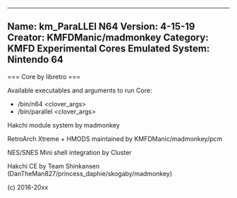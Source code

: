 -----------------------
Name: km_ParaLLEl N64
Version: 4-15-19
Creator: KMFDManic/madmonkey
Category: KMFD Experimental Cores
Emulated System: Nintendo 64
-----------------------
=== Core by libretro ===

Available executables and arguments to run Core:
- /bin/n64 <rom> <clover_args>
- /bin/parallel <rom> <clover_args>

Hakchi module system by madmonkey

RetroArch Xtreme + HMODS maintained by KMFDManic/madmonkey/pcm

NES/SNES Mini shell integration by Cluster

Hakchi CE by Team Shinkansen (DanTheMan827/princess_daphie/skogaby/madmonkey)

(c) 2016-20xx
